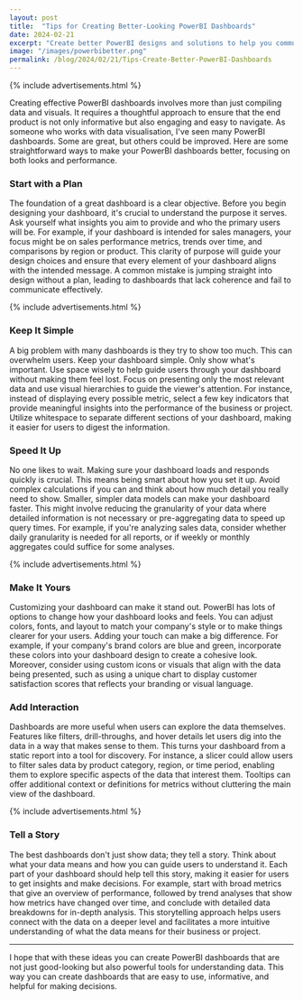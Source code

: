 ```yaml
---
layout: post
title:  "Tips for Creating Better-Looking PowerBI Dashboards"
date: 2024-02-21
excerpt: "Create better PowerBI designs and solutions to help you communicate and connect with your audience."
image: "/images/powerbibetter.png"
permalink: /blog/2024/02/21/Tips-Create-Better-PowerBI-Dashboards
---
```


{% include advertisements.html %}


Creating effective PowerBI dashboards involves more than just compiling data and visuals. It requires a thoughtful approach to ensure that the end product is not only informative but also engaging and easy to navigate. As someone who works with data visualisation, I've seen many PowerBI dashboards. Some are great, but others could be improved. Here are some straightforward ways to make your PowerBI dashboards better, focusing on both looks and performance.

<h3>Start with a Plan</h3>
The foundation of a great dashboard is a clear objective. Before you begin designing your dashboard, it's crucial to understand the purpose it serves. Ask yourself what insights you aim to provide and who the primary users will be. For example, if your dashboard is intended for sales managers, your focus might be on sales performance metrics, trends over time, and comparisons by region or product. This clarity of purpose will guide your design choices and ensure that every element of your dashboard aligns with the intended message. A common mistake is jumping straight into design without a plan, leading to dashboards that lack coherence and fail to communicate effectively.

{% include advertisements.html %}

<h3>Keep It Simple</h3>
A big problem with many dashboards is they try to show too much. This can overwhelm users. Keep your dashboard simple. Only show what's important. Use space wisely to help guide users through your dashboard without making them feel lost. Focus on presenting only the most relevant data and use visual hierarchies to guide the viewer's attention. For instance, instead of displaying every possible metric, select a few key indicators that provide meaningful insights into the performance of the business or project. Utilize whitespace to separate different sections of your dashboard, making it easier for users to digest the information.

<h3>Speed It Up</h3>
No one likes to wait. Making sure your dashboard loads and responds quickly is crucial. This means being smart about how you set it up. Avoid complex calculations if you can and think about how much detail you really need to show. Smaller, simpler data models can make your dashboard faster. This might involve reducing the granularity of your data where detailed information is not necessary or pre-aggregating data to speed up query times. For example, if you're analyzing sales data, consider whether daily granularity is needed for all reports, or if weekly or monthly aggregates could suffice for some analyses.

{% include advertisements.html %}

<h3>Make It Yours</h3>
Customizing your dashboard can make it stand out. PowerBI has lots of options to change how your dashboard looks and feels. You can adjust colors, fonts, and layout to match your company's style or to make things clearer for your users. Adding your touch can make a big difference. For example, if your company's brand colors are blue and green, incorporate these colors into your dashboard design to create a cohesive look. Moreover, consider using custom icons or visuals that align with the data being presented, such as using a unique chart to display customer satisfaction scores that reflects your branding or visual language.

<h3>Add Interaction</h3>
Dashboards are more useful when users can explore the data themselves. Features like filters, drill-throughs, and hover details let users dig into the data in a way that makes sense to them. This turns your dashboard from a static report into a tool for discovery. For instance, a slicer could allow users to filter sales data by product category, region, or time period, enabling them to explore specific aspects of the data that interest them. Tooltips can offer additional context or definitions for metrics without cluttering the main view of the dashboard.

{% include advertisements.html %}

<h3>Tell a Story</h3>
The best dashboards don't just show data; they tell a story. Think about what your data means and how you can guide users to understand it. Each part of your dashboard should help tell this story, making it easier for users to get insights and make decisions. For example, start with broad metrics that give an overview of performance, followed by trend analyses that show how metrics have changed over time, and conclude with detailed data breakdowns for in-depth analysis. This storytelling approach helps users connect with the data on a deeper level and facilitates a more intuitive understanding of what the data means for their business or project.

***

I hope that with these ideas you can create PowerBI dashboards that are not just good-looking but also powerful tools for understanding data. This way you can create dashboards that are easy to use, informative, and helpful for making decisions.
